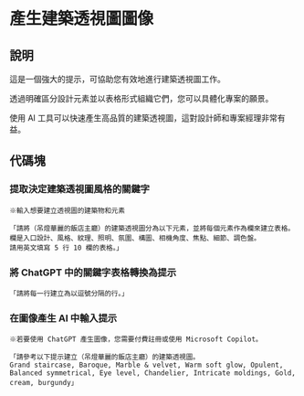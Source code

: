 # 產生建築透視圖圖像

## 說明
這是一個強大的提示，可協助您有效地進行建築透視圖工作。

透過明確區分設計元素並以表格形式組織它們，您可以具體化專案的願景。

使用 AI 工具可以快速產生高品質的建築透視圖，這對設計師和專案經理非常有益。

## 代碼塊

### 提取決定建築透視圖風格的關鍵字
```
※輸入想要建立透視圖的建築物和元素

「請將（吊燈華麗的飯店主廳）的建築透視圖分為以下元素，並將每個元素作為欄來建立表格。
欄是入口設計、風格、紋理、照明、氛圍、構圖、相機角度、焦點、細節、調色盤。
請用英文填寫 5 行 10 欄的表格。」
```

### 將 ChatGPT 中的關鍵字表格轉換為提示
```
「請將每一行建立為以逗號分隔的行。」
```

### 在圖像產生 AI 中輸入提示
```
※若要使用 ChatGPT 產生圖像，您需要付費註冊或使用 Microsoft Copilot。

「請參考以下提示建立（吊燈華麗的飯店主廳）的建築透視圖。
Grand staircase, Baroque, Marble & velvet, Warm soft glow, Opulent, Balanced symmetrical, Eye level, Chandelier, Intricate moldings, Gold, cream, burgundy」